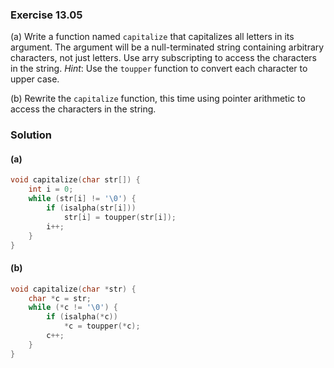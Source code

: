 ### Exercise 13.05
(a) Write a function named `capitalize` that capitalizes all letters in its
argument. The argument will be a null-terminated string containing arbitrary
characters, not just letters. Use arry subscripting to access the characters in
the string. *Hint*: Use the `toupper` function to convert each character to
upper case.

(b) Rewrite the `capitalize` function, this time using pointer arithmetic to
access the characters in the string.

### Solution
#### (a)

```c
void capitalize(char str[]) {
    int i = 0;
    while (str[i] != '\0') {
        if (isalpha(str[i]))
            str[i] = toupper(str[i]);
        i++;
    }
}
```

#### (b)

```c
void capitalize(char *str) {
    char *c = str;
    while (*c != '\0') {
        if (isalpha(*c))
            *c = toupper(*c);
        c++;
    }
}
```

